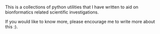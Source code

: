This is a collections of python utilities that I have written
to aid on bionformatics related scientific investigations.

If you would like to know more, please encourage me to write more about this :).
